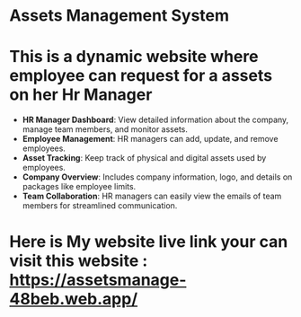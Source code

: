 #  Assets Management System

# This is a dynamic website where employee can request for a assets on her Hr Manager 

- **HR Manager Dashboard**: View detailed information about the company, manage team members, and monitor assets.
- **Employee Management**: HR managers can add, update, and remove employees.
- **Asset Tracking**: Keep track of physical and digital assets used by employees.
- **Company Overview**: Includes company information, logo, and details on packages like employee limits.
- **Team Collaboration**: HR managers can easily view the emails of team members for streamlined communication.

# Here is My website live link your can visit this website : https://assetsmanage-48beb.web.app/